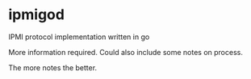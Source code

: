 # ipmigod
IPMI protocol implementation written in go

More information required. Could also include some notes on process.

The more notes the better.
